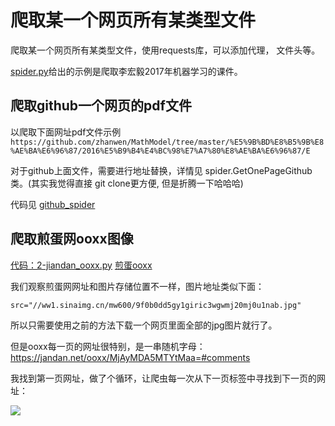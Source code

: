# 爬取某一个网页所有某类型文件

爬取某一个网页所有某类型文件，使用requests库，可以添加代理，
文件头等。

[spider.py](./spider.py)给出的示例是爬取李宏毅2017年机器学习的课件。

## 爬取github一个网页的pdf文件

以爬取下面网址pdf文件示例
`https://github.com/zhanwen/MathModel/tree/master/%E5%9B%BD%E8%B5%9B%E8%AE%BA%E6%96%87/2016%E5%B9%B4%E4%BC%98%E7%A7%80%E8%AE%BA%E6%96%87/E`

对于github上面文件，需要进行地址替换，详情见
spider.GetOnePageGithub类。(其实我觉得直接
git clone更方便, 但是折腾一下哈哈哈)

代码见 [github_spider](./1-github_file_download.py)

## 爬取煎蛋网ooxx图像
[代码：2-jiandan_ooxx.py](./2-jiandan_ooxx.py)
[煎蛋ooxx](https://jandan.net/ooxx/MjAyMDA5MTYtMaa=#comments)

我们观察煎蛋网网址和图片存储位置不一样，图片地址类似下面：
```html
src="//ww1.sinaimg.cn/mw600/9f0b0dd5gy1giric3wgwmj20mj0u1nab.jpg"
```
所以只需要使用之前的方法下载一个网页里面全部的jpg图片就行了。

但是ooxx每一页的网址很特别，是一串随机字母：https://jandan.net/ooxx/MjAyMDA5MTYtMaa=#comments

我找到第一页网址，做了个循环，让爬虫每一次从下一页标签中寻找到下一页的网址：

![](https://gitee.com/hufanmax/image_bag/raw/master/img/20200916170108.png)

